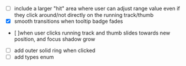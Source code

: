- [ ] include a larger "hit" area where user can adjust range value even if they click around/not directly on the running track/thumb
- [x] smooth transitions when tooltip badge fades
- [ ]when user clicks running track and thumb slides towards new position, and focus shadow grow
- [ ] add outer solid ring when clicked
- [ ] add types enum
